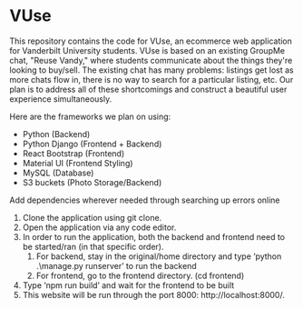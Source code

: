 # VUse

This repository contains the code for VUse, an ecommerce web application for Vanderbilt University students. VUse is based on an existing GroupMe chat, "Reuse Vandy," where students communicate about the things they're looking to buy/sell.
The existing chat has many problems: listings get lost as more chats flow in, there is no way to search for a particular listing, etc. Our plan is to address all of these shortcomings and construct a beautiful user experience simultaneously.

Here are the frameworks we plan on using:

* Python (Backend)
* Python Django (Frontend + Backend)
* React Bootstrap (Frontend)
* Material UI (Frontend Styling)
* MySQL (Database)
* S3 buckets (Photo Storage/Backend)
 
Add dependencies wherever needed through searching up errors online
1. Clone the application using git clone.
2. Open the application via any code editor.
3. In order to run the application, both the backend and frontend need to be started/ran (in that specific order).
    1. For backend, stay in the original/home directory and type ‘python .\manage.py runserver’ to run the backend
    2. For frontend, go to the frontend directory. (cd frontend)
4. Type ‘npm run build’ and wait for the frontend to be built
5. This website will be run through the port 8000: http://localhost:8000/.
